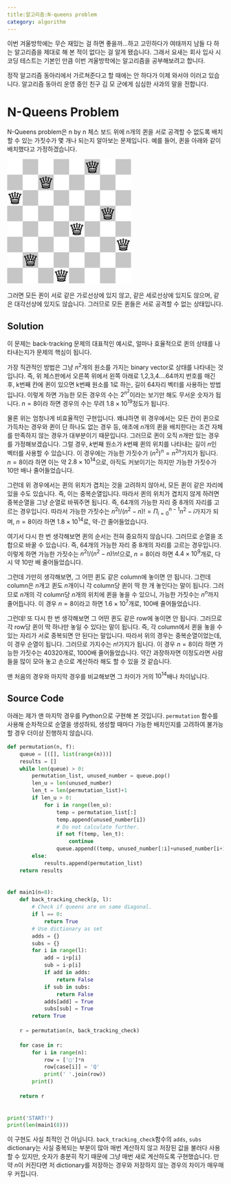 ```yaml
---
title:알고리즘:N-queens problem
category: algorithm
---
```


이번 겨울방학에는 무슨 재밌는 걸 하면 좋을까...하고 고민하다가 여태까지 남들 다 하는 알고리즘을 제대로 해 본 적이 없다는 걸 알게 됐습니다. 그래서 요새는 회사 입사 시 코딩 테스트는 기본인 만큼 이번 겨울방학에는 알고리즘을 공부해보려고 합니다.

정작 알고리즘 동아리에서 가르쳐준다고 할 때에는 안 하다가 이제 와서야 이러고 있습니다. 알고리즘 동아리 운영 중인 친구 김 모 군에게 심심한 사과의 말을 전합니다.

# N-Queens Problem

N-Queens problem은 n by n 체스 보드 위에 n개의 퀸을 서로 공격할 수 없도록 배치할 수 있는 가짓수가 몇 개나 되는지 알아보는 문제입니다. 예를 들어, 퀸을 아래와 같이 배치했다고 가정하겠습니다.

![백준 9663번 N-Queen :: 마이구미 :: 마이구미의 HelloWorld](imgs/99CF74335995692437)

그러면 모든 퀸이 서로 같은 가로선상에 있지 않고, 같은 세로선상에 있지도 않으며, 같은 대각선상에 있지도 않습니다. 그러므로 모든 퀸들은 서로 공격할 수 없는 상태입니다.

## Solution

 이 문제는 back-tracking 문제의 대표적인 예시로, 얼마나 효율적으로 퀸의 상태를 나타내는지가 문제의 핵심이 됩니다.

 가장 직관적인 방법은 그냥 $n^2$개의 원소를 가지는 binary vector로 상태를 나타내는 것입니다. 즉, 위 체스판에서 오른쪽 위에서 왼쪽 아래로 1,2,3,4....64까지 번호를 매긴 후, k번째 칸에 퀸이 있으면 k번째 원소를 1로 하는, 길이 64자리 벡터를 사용하는 방법입니다. 이렇게 하면 가능한 모든 경우의 수는 $2^{n^2}$이라는 보기만 해도 무서운 숫자가 됩니다. $n=8$이라 하면 경우의 수는 무려 $1.8\times10^{19}$정도가 됩니다.

 물론 위는 엄청나게 비효율적인 구현입니다. 왜냐하면 위 경우에서는 모든 칸이 퀸으로 가득차는 경우와 퀸이 단 하나도 없는 경우 등, 애초에 $n$개의 퀸을 배치한다는 조건 자체를 만족하지 않는 경우가 대부분이기 때문입니다. 그러므로 퀸이 오직 $n$개만 있는 경우를 가정해보겠습니다. 그럴 경우, $k$번째 원소가 $k$번째 퀸의 위치를 나타내는 길이 $n$인 벡터를 사용할 수 있습니다. 이 경우에는 가능한 가짓수가 $(n^2)^n=n^{2n}$가지가 됩니다. $n=8$이라 하면 이는 약 $2.8\times10^{14}$으로, 아직도 커보이기는 하지만 가능한 가짓수가 10만 배나 줄어들었습니다.

 그런데 위 경우에서는 퀸의 위치가 겹치는 것을 고려하지 않아서, 모든 퀸이 같은 자리에 있을 수도 있습니다. 즉, 이는 중복순열입니다. 따라서 퀸의 위치가 겹치지 않게 하려면 중복순열을 그냥 순열로 바꿔주면 됩니다. 즉, 64개의 가능한 자리 중 8개의 자리를 고르는 경우입니다. 따라서 가능한 가짓수는 $n^2!/(n^2-n)!=\Pi_{i=0}^{n-1}n^2-i$가지가 되며, $n=8$이라 하면 $1.8\times10^{14}$로, 약-간 줄어들었습니다.

 여기서 다시 한 번 생각해보면 퀸의 순서는 전혀 중요하지 않습니다. 그러므로 순열을 조합으로 바꿀 수 있습니다. 즉, 64개의 가능한 자리 중 8개의 자리를 고르는 경우입니다. 이렇게 하면 가능한 가짓수는 $n^2!/(n^2-n)!n!$으로, $n=8$이라 하면 $4.4\times10^9$개로, 다시 약 10만 배 줄어들었습니다.

 그런데 가만히 생각해보면, 그 어떤 퀸도 같은 column에 놓이면 안 됩니다. 그런데 column은 $n$개고 퀸도 $n$개이니 각 column당 퀸이 딱 한 개 놓인다는 말이 됩니다. 그러므로 $n$개의 각 column당 $n$개의 위치에 퀸을 놓을 수 있으니, 가능한 가짓수는 $n^n$까지 줄어듭니다. 이 경우 $n=8$이라고 하면 $1.6\times10^7$개로, 100배 줄어들었습니다.

 그런데! 또 다시 한 번 생각해보면 그 어떤 퀸도 같은 row에 놓이면 안 됩니다. 그러므로 각 row당 퀸이 딱 하나만 놓일 수 있다는 말이 됩니다. 즉, 각 column에서 퀸을 놓을 수 있는 자리가 서로 중복되면 안 된다는 말입니다. 따라서 위의 경우는 중복순열이었는데, 이 경우 순열이 됩니다. 그러므로 가지수는 $n!$가지가 됩니다. 이 경우 $n=8$이라 하면 가능한 가짓수는 40320개로, 1000배 줄어들었습니다. 약간 과장하자면 이정도라면 사람들을 많이 모아 놓고 손으로 계산하라 해도 할 수 있을 것 같습니다.

 맨 처음의 경우와 마지막 경우를 비교해보면 그 차이가 거의 $10^{14}$배나 차이납니다.

## Source Code

 아래는 제가 맨 마지막 경우를 Python으로 구현해 본 것입니다. `permutation` 함수를 사용해 순차적으로 순열을 생성하되, 생성할 때마다 가능한 배치인지를 고려하여 불가능할 경우 더이상 진행하지 않습니다.

```python
def permutation(n, f):
    queue = [([], list(range(n)))]
    results = []
    while len(queue) > 0:
        permutation_list, unused_number = queue.pop()
        len_u = len(unused_number)
        len_t = len(permutation_list)+1
        if len_u > 0:
            for i in range(len_u):
                temp = permutation_list[:]
                temp.append(unused_number[i])
                # Do not calculate further.
                if not f(temp, len_t):
                    continue
                queue.append((temp, unused_number[:i]+unused_number[i+1:]))
        else:
            results.append(permutation_list)
    return results


def main1(n=8):
    def back_tracking_check(p, l):
        # Check if queens are on same diagonal.
        if l == 0:
            return True
        # Use dictionary as set
        adds = {}
        subs = {}
        for i in range(l):
            add = i+p[i]
            sub = i-p[i]
            if add in adds:
                return False
            if sub in subs:
                return False
            adds[add] = True
            subs[sub] = True
        return True

    r = permutation(n, back_tracking_check)

    for case in r:
        for i in range(n):
            row = ['□']*n
            row[case[i]] = 'Q'
            print(' '.join(row))
        print()

    return r


print('START!')
print(len(main1(8)))

```

이 구현도 사실 최적인 건 아닙니다. `back_tracking_check`함수의 `adds`, `subs` dictionary는 사실 중복되는 부분이 많아 매번 계산하지 않고 저장된 값을 불러다 사용할 수 있지만, 숫자가 충분히 작기 때문에 그냥 매번 새로 계산하도록 구현했습니다. 만약 $n$이 커진다면 저 dictionary를 저장하는 경우와 저장하지 않는 경우의 차이가 매우매우 커집니다.